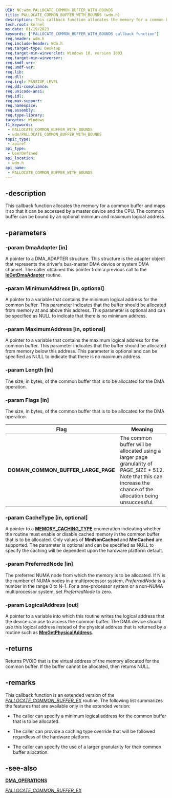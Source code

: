 ```yaml
---
UID: NC:wdm.PALLOCATE_COMMON_BUFFER_WITH_BOUNDS
title: PALLOCATE_COMMON_BUFFER_WITH_BOUNDS (wdm.h)
description: This callback function allocates the memory for a common buffer and maps it so that it can be accessed by a master device and the CPU.
tech.root: kernel
ms.date: 01/19/2023
keywords: ["PALLOCATE_COMMON_BUFFER_WITH_BOUNDS callback function"]
req.header: wdm.h
req.include-header: Wdm.h
req.target-type: Desktop
req.target-min-winverclnt: Windows 10, version 1803
req.target-min-winversvr: 
req.kmdf-ver: 
req.umdf-ver: 
req.lib: 
req.dll: 
req.irql: PASSIVE_LEVEL
req.ddi-compliance: 
req.unicode-ansi: 
req.idl: 
req.max-support: 
req.namespace: 
req.assembly: 
req.type-library: 
targetos: Windows
f1_keywords:
 - PALLOCATE_COMMON_BUFFER_WITH_BOUNDS
 - wdm/PALLOCATE_COMMON_BUFFER_WITH_BOUNDS
topic_type:
 - apiref
api_type:
 - UserDefined
api_location:
 - wdm.h
api_name:
 - PALLOCATE_COMMON_BUFFER_WITH_BOUNDS
---
```


## -description

This callback function allocates the memory for a common buffer and maps it so that it can be accessed by a master device and the CPU. The common buffer can be bound by an optional minimum and maximum logical address.

## -parameters

### -param DmaAdapter [in]

A pointer to a DMA_ADAPTER structure. This structure is the adapter object that represents the driver's bus-master DMA device or system DMA channel. The caller obtained this pointer from a previous call to the [**IoGetDmaAdapter**](nf-wdm-iogetdmaadapter.md) routine.

### -param MinimumAddress [in, optional]

A pointer to a variable that contains the minimum logical address for the common buffer. This parameter indicates that the buffer should be allocated from memory at and above this address. This parameter is optional and can be specified as NULL to indicate that there is no minimum address.

### -param MaximumAddress [in, optional]

A pointer to a variable that contains the maximum logical address for the common buffer. This parameter indicates that the buffer should be allocated from memory below this address. This parameter is optional and can be specified as NULL to indicate that there is no maximum address.

### -param Length [in]

The size, in bytes, of the common buffer that is to be allocated for the DMA operation.

### -param Flags [in]

The size, in bytes, of the common buffer that is to be allocated for the DMA operation.

| Flag | Meaning |
|---|---|
| **DOMAIN_COMMON_BUFFER_LARGE_PAGE** | The common buffer will be allocated using a larger page granularity of PAGE_SIZE * 512. Note that this can increase the chance of the allocation being unsuccessful. |

### -param CacheType [in, optional]

A pointer to a [**MEMORY_CACHING_TYPE**](ne-wdm-_memory_caching_type.md) enumeration indicating whether the routine must enable or disable cached memory in the common buffer that is to be allocated. Only values of **MmNonCached** and **MmCached** are supported. The parameter is optional and can be specified as NULL to specify the caching will be dependent upon the hardware platform default.

### -param PreferredNode [in]

The preferred NUMA node from which the memory is to be allocated. If N is the number of NUMA nodes in a multiprocessor system, *PreferredNode* is a number in the range 0 to N–1. For a one-processor system or a non-NUMA multiprocessor system, set *PreferredNode* to zero.

### -param LogicalAddress [out]

A pointer to a variable into which this routine writes the logical address that the device can use to access the common buffer. The DMA device should use this logical address instead of the physical address that is returned by a routine such as [**MmGetPhysicalAddress**](../ntddk/nf-ntddk-mmgetphysicaladdress.md).

## -returns

Returns PVOID that is the virtual address of the memory allocated for the common buffer. If the buffer cannot be allocated, then returns NULL.

## -remarks

This callback function is an extended version of the [*PALLOCATE_COMMON_BUFFER_EX*](nc-wdm-pallocate_common_buffer_ex.md) routine. The following list summarizes the features that are available only in the extended version:

- The caller can specify a minimum logical address for the common buffer that is to be allocated.

- The caller can provide a caching type override that will be followed regardless of the hardware platform.

- The caller can specify the use of a larger granularity for their common buffer allocation.

## -see-also

[**DMA_OPERATIONS**](ns-wdm-_dma_operations.md)

[*PALLOCATE_COMMON_BUFFER_EX*](nc-wdm-pallocate_common_buffer_ex.md)
